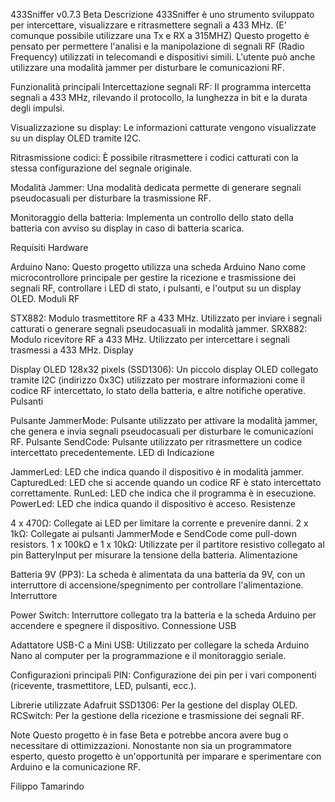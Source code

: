 433Sniffer v0.7.3 Beta
Descrizione
433Sniffer è uno strumento sviluppato per intercettare, visualizzare e ritrasmettere segnali a 433 MHz. (E' comunque possibile utilizzare una Tx e RX a 315MHZ)
Questo progetto è pensato per permettere l'analisi e la manipolazione di segnali RF (Radio Frequency) utilizzati in telecomandi e dispositivi simili. 
L'utente può anche utilizzare una modalità jammer per disturbare le comunicazioni RF.

Funzionalità principali
Intercettazione segnali RF: Il programma intercetta segnali a 433 MHz, rilevando il protocollo, la lunghezza in bit e la durata degli impulsi.

Visualizzazione su display: Le informazioni catturate vengono visualizzate su un display OLED tramite I2C.

Ritrasmissione codici: È possibile ritrasmettere i codici catturati con la stessa configurazione del segnale originale.

Modalità Jammer: Una modalità dedicata permette di generare segnali pseudocasuali per disturbare la trasmissione RF.

Monitoraggio della batteria: Implementa un controllo dello stato della batteria con avviso su display in caso di batteria scarica.

Requisiti Hardware

Arduino Nano: Questo progetto utilizza una scheda Arduino Nano come microcontrollore principale per gestire la ricezione e trasmissione dei segnali RF, controllare i LED di stato, i pulsanti, e l'output su un display OLED.
Moduli RF

STX882: Modulo trasmettitore RF a 433 MHz. Utilizzato per inviare i segnali catturati o generare segnali pseudocasuali in modalità jammer.
SRX882: Modulo ricevitore RF a 433 MHz. Utilizzato per intercettare i segnali trasmessi a 433 MHz.
Display

Display OLED 128x32 pixels (SSD1306): Un piccolo display OLED collegato tramite I2C (indirizzo 0x3C) utilizzato per mostrare informazioni come il codice RF intercettato, lo stato della batteria, e altre notifiche operative.
Pulsanti

Pulsante JammerMode: Pulsante utilizzato per attivare la modalità jammer, che genera e invia segnali pseudocasuali per disturbare le comunicazioni RF.
Pulsante SendCode: Pulsante utilizzato per ritrasmettere un codice intercettato precedentemente.
LED di Indicazione

JammerLed: LED che indica quando il dispositivo è in modalità jammer.
CapturedLed: LED che si accende quando un codice RF è stato intercettato correttamente.
RunLed: LED che indica che il programma è in esecuzione.
PowerLed: LED che indica quando il dispositivo è acceso.
Resistenze

4 x 470Ω: Collegate ai LED per limitare la corrente e prevenire danni.
2 x 1kΩ: Collegate ai pulsanti JammerMode e SendCode come pull-down resistors.
1 x 100kΩ e 1 x 10kΩ: Utilizzate per il partitore resistivo collegato al pin BatteryInput per misurare la tensione della batteria.
Alimentazione

Batteria 9V (PP3): La scheda è alimentata da una batteria da 9V, con un interruttore di accensione/spegnimento per controllare l'alimentazione.
Interruttore

Power Switch: Interruttore collegato tra la batteria e la scheda Arduino per accendere e spegnere il dispositivo.
Connessione USB

Adattatore USB-C a Mini USB: Utilizzato per collegare la scheda Arduino Nano al computer per la programmazione e il monitoraggio seriale.


Configurazioni principali
PIN: Configurazione dei pin per i vari componenti (ricevente, trasmettitore, LED, pulsanti, ecc.).

Librerie utilizzate
Adafruit SSD1306: Per la gestione del display OLED.
RCSwitch: Per la gestione della ricezione e trasmissione dei segnali RF.

Note
Questo progetto è in fase Beta e potrebbe ancora avere bug o necessitare di ottimizzazioni.
Nonostante non sia un programmatore esperto, questo progetto è un'opportunità per imparare e sperimentare con Arduino e la comunicazione RF.

Filippo Tamarindo
